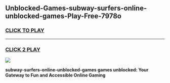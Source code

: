 
## Unblocked-Games-subway-surfers-online-unblocked-games-Play-Free-7978o
<h3>
<a href="https://premium76.site?title=subway-surfers-online-unblocked-games&ref=22A">CLICK TO PLAY</a></h3>
<hr>

<h3>
<a href="https://premium76.site?title=subway-surfers-online-unblocked-games&ref=22A">CLICK 2 PLAY</a>
  
</h3>

<a href="https://premium76.site?title=subway-surfers-online-unblocked-games&ref=22A"><img src="https://clearcache.store/games.png"></a>


**subway-surfers-online-unblocked-games games unblocked: Your Gateway to Fun and Accessible Online Gaming**
